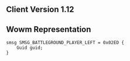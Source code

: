 ## Client Version 1.12

## Wowm Representation
```rust,ignore
smsg SMSG_BATTLEGROUND_PLAYER_LEFT = 0x02ED {
    Guid guid;    
}

```
